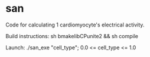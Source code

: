 # san
Code for calculating 1 cardiomyocyte's electrical activity.

Build instructions:
  sh bmakelibCPunite2 && sh compile
  
Launch: ./san_exe "cell_type"; 0.0 <= cell_type <= 1.0

